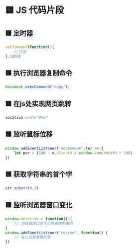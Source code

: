 # 🟨 JS 代码片段

## 🟨 定时器
```js
setTimeout(function(){
    //方法
},1000)
```
## 🟨 执行浏览器复制命令
```js
document.execCommand("Copy");
```
## 🟨 在js处实现网页跳转
```js
location.href="网址"
```
## 🟨 监听鼠标位移
```js
window.addEventListener('mousemove',(e) => {
    let per = (100 - e.clientX / window.innerWidth * 100)
})
```
## 🟨 获取字符串的首个字
```js
str.substr(0,1)
```
## 🟨 监听浏览器窗口变化
```js
window.onresize = function() {
    // 浏览器窗口变化后需要做的事情
}
window.addEventListener('resize', function() {
    // 变化后需要做的事
})
```
